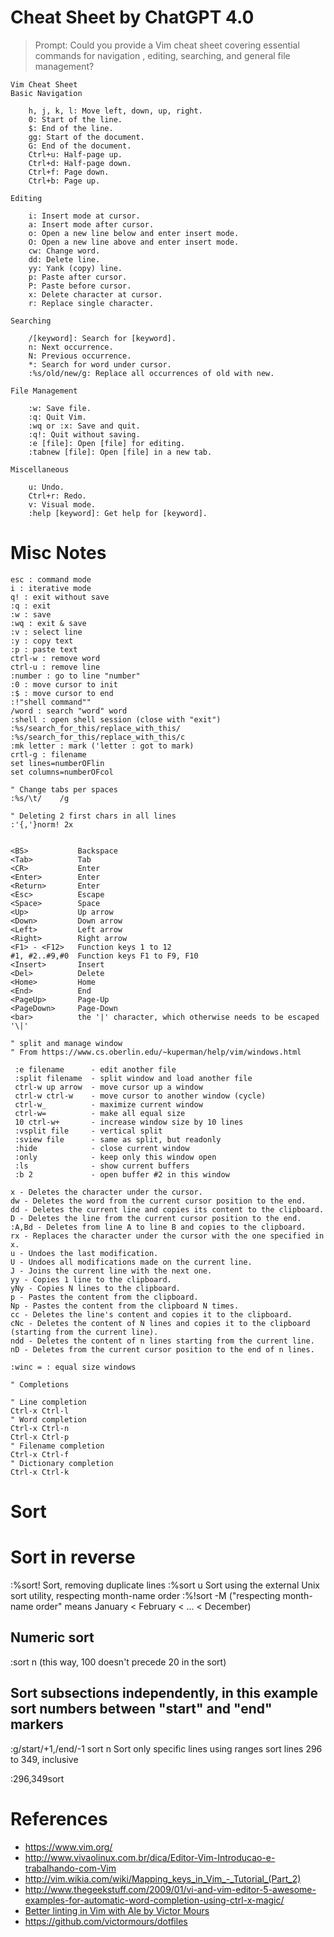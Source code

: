 # Cheat Sheet by ChatGPT 4.0
> Prompt: Could you provide a Vim cheat sheet covering essential commands for navigation
>    , editing, searching, and general file management?
```
Vim Cheat Sheet
Basic Navigation

    h, j, k, l: Move left, down, up, right.
    0: Start of the line.
    $: End of the line.
    gg: Start of the document.
    G: End of the document.
    Ctrl+u: Half-page up.
    Ctrl+d: Half-page down.
    Ctrl+f: Page down.
    Ctrl+b: Page up.

Editing

    i: Insert mode at cursor.
    a: Insert mode after cursor.
    o: Open a new line below and enter insert mode.
    O: Open a new line above and enter insert mode.
    cw: Change word.
    dd: Delete line.
    yy: Yank (copy) line.
    p: Paste after cursor.
    P: Paste before cursor.
    x: Delete character at cursor.
    r: Replace single character.

Searching

    /[keyword]: Search for [keyword].
    n: Next occurrence.
    N: Previous occurrence.
    *: Search for word under cursor.
    :%s/old/new/g: Replace all occurrences of old with new.

File Management

    :w: Save file.
    :q: Quit Vim.
    :wq or :x: Save and quit.
    :q!: Quit without saving.
    :e [file]: Open [file] for editing.
    :tabnew [file]: Open [file] in a new tab.

Miscellaneous

    u: Undo.
    Ctrl+r: Redo.
    v: Visual mode.
    :help [keyword]: Get help for [keyword].
```

# Misc Notes  
```
esc : command mode
i : iterative mode
q! : exit without save
:q : exit
:w : save
:wq : exit & save
:v : select line
:y : copy text
:p : paste text
ctrl-w : remove word
ctrl-u : remove line
:number : go to line "number"
:0 : move cursor to init
:$ : move cursor to end
:!"shell command""
/word : search "word" word
:shell : open shell session (close with "exit")
:%s/search_for_this/replace_with_this/ 
:%s/search_for_this/replace_with_this/c
:mk letter : mark ('letter : got to mark)
crtl-g : filename
set lines=numberOFlin
set columns=numberOFcol

" Change tabs per spaces
:%s/\t/    /g

" Deleting 2 first chars in all lines
:'{,'}norm! 2x


<BS>           Backspace
<Tab>          Tab
<CR>           Enter
<Enter>        Enter
<Return>       Enter
<Esc>          Escape
<Space>        Space
<Up>           Up arrow
<Down>         Down arrow
<Left>         Left arrow
<Right>        Right arrow
<F1> - <F12>   Function keys 1 to 12
#1, #2..#9,#0  Function keys F1 to F9, F10
<Insert>       Insert
<Del>          Delete
<Home>         Home
<End>          End
<PageUp>       Page-Up
<PageDown>     Page-Down
<bar>          the '|' character, which otherwise needs to be escaped '\|'

" split and manage window
" From https://www.cs.oberlin.edu/~kuperman/help/vim/windows.html
 
 :e filename      - edit another file
 :split filename  - split window and load another file
 ctrl-w up arrow  - move cursor up a window
 ctrl-w ctrl-w    - move cursor to another window (cycle)
 ctrl-w_          - maximize current window
 ctrl-w=          - make all equal size
 10 ctrl-w+       - increase window size by 10 lines
 :vsplit file     - vertical split
 :sview file      - same as split, but readonly
 :hide            - close current window
 :only            - keep only this window open
 :ls              - show current buffers
 :b 2             - open buffer #2 in this window

x - Deletes the character under the cursor.
dw - Deletes the word from the current cursor position to the end.
dd - Deletes the current line and copies its content to the clipboard.
D - Deletes the line from the current cursor position to the end.
:A,Bd - Deletes from line A to line B and copies to the clipboard.
rx - Replaces the character under the cursor with the one specified in x.
u - Undoes the last modification.
U - Undoes all modifications made on the current line.
J - Joins the current line with the next one.
yy - Copies 1 line to the clipboard.
yNy - Copies N lines to the clipboard.
p - Pastes the content from the clipboard.
Np - Pastes the content from the clipboard N times.
cc - Deletes the line's content and copies it to the clipboard.
cNc - Deletes the content of N lines and copies it to the clipboard (starting from the current line).
ndd - Deletes the content of n lines starting from the current line.
nD - Deletes from the current cursor position to the end of n lines.

:winc = : equal size windows

" Completions

" Line completion
Ctrl-x Ctrl-l
" Word completion
Ctrl-x Ctrl-n
Ctrl-x Ctrl-p
" Filename completion
Ctrl-x Ctrl-f
" Dictionary completion
Ctrl-x Ctrl-k
```

# Sort

# Sort in reverse
:%sort!
Sort, removing duplicate lines
:%sort u
Sort using the external Unix sort utility, respecting month-name order
:%!sort -M
("respecting month-name order" means January < February < ... < December)

## Numeric sort
:sort n
(this way, 100 doesn't precede 20 in the sort)

## Sort subsections independently, in this example sort numbers between "start" and "end" markers
:g/start/+1,/end/-1 sort n
Sort only specific lines using ranges
sort lines 296 to 349, inclusive

:296,349sort


# References 
* https://www.vim.org/  
* http://www.vivaolinux.com.br/dica/Editor-Vim-Introducao-e-trabalhando-com-Vim  
* http://vim.wikia.com/wiki/Mapping_keys_in_Vim_-_Tutorial_(Part_2)  
* http://www.thegeekstuff.com/2009/01/vi-and-vim-editor-5-awesome-examples-for-automatic-word-completion-using-ctrl-x-magic/
* [Better linting in Vim with Ale by Victor Mours]( https://medium.com/@victormours/better-linting-in-vim-with-ale-1e4b1d5789af)  
* https://github.com/victormours/dotfiles

